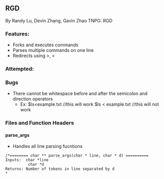 ## RGD
By Randy Lu, Devin Zhang, Gavin Zhao
TNPG: RGD

### Features:
- Forks and executes commands
- Parses multiple commands on one line
- Redirects using >, <

### Attempted:

### Bugs
- There cannot be whitespace before and after the semicolon and direction operators
    - Ex: $ls<example.txt //this will work
         $ls < example.txt //this will not work

### Files and Function Headers 

#### parse_args
 * Handles all line parsing fucntions
  ```
  /*======== char ** parse_args(char * line, char * d) ==========
  Inputs:  char *line
            char *d
  Returns: Number of tokens in line separated by d
  *
  
  

  
